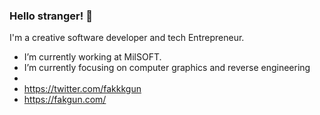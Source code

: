 ### Hello stranger! 👋


I'm a creative software developer and tech Entrepreneur.

-  I’m currently working at MilSOFT.
-  I’m currently focusing on computer graphics and reverse engineering
- 
- https://twitter.com/fakkkgun
- https://fakgun.com/

